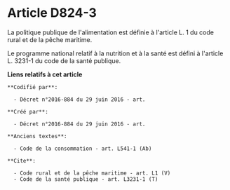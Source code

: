 # Article D824-3

La politique publique de l'alimentation est définie à l'article L. 1 du code rural et de la pêche maritime. 

Le programme national relatif à la nutrition et à la santé est défini à l'article L. 3231-1 du code de la santé publique.

**Liens relatifs à cet article**

	**Codifié par**:

	  - Décret n°2016-884 du 29 juin 2016 - art.

	**Créé par**:

	  - Décret n°2016-884 du 29 juin 2016 - art.

	**Anciens textes**:

	  - Code de la consommation - art. L541-1 (Ab)

	**Cite**:

	  - Code rural et de la pêche maritime - art. L1 (V)
	  - Code de la santé publique - art. L3231-1 (T)
